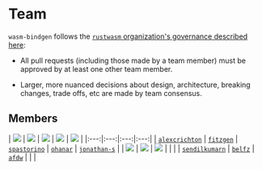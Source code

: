 # Team

`wasm-bindgen` follows the [`rustwasm` organization's governance described
here][governance]:

* All pull requests (including those made by a team member) must be approved by
  at least one other team member.

* Larger, more nuanced decisions about design, architecture, breaking changes,
  trade offs, etc are made by team consensus.

[governance]: https://github.com/rustwasm/team/blob/master/GOVERNANCE.md#repositories

## Members

<style>
img {
    max-width: 117px;
    max-height: 117px;
}
</style>

| [![](https://github.com/alexcrichton.png?size=117)][alexcrichton] | [![](https://github.com/fitzgen.png?size=117)][fitzgen] | [![](https://github.com/spastorino.png?size=117)][spastorino] | [![](https://github.com/ohanar.png?size=117)][ohanar] | [![](https://github.com/jonathan-s.png?size=117)][jonathan-s] |
|:---:|:---:|:---:|:---:|
| [`alexcrichton`][alexcrichton] | [`fitzgen`][fitzgen] | [`spastorino`][spastorino] | [`ohanar`][ohanar] | [`jonathan-s`][jonathan-s] |
| [![](https://github.com/sendilkumarn.png?size=117)][sendilkumarn] | [![](https://github.com/belfz.png?size=117)][belfz] | [![](https://github.com/afdw.png?size=117)][afdw] | | |
| [`sendilkumarn`][sendilkumarn] | [`belfz`][belfz] | [`afdw`][afdw] | | |

[alexcrichton]: https://github.com/alexcrichton
[fitzgen]: https://github.com/fitzgen
[spastorino]: https://github.com/spastorino
[ohanar]: https://github.com/ohanar
[jonathan-s]: https://github.com/jonathan-s
[sendilkumarn]: https://github.com/sendilkumarn
[belfz]: https://github.com/belfz
[afdw]: https://github.com/afdw
